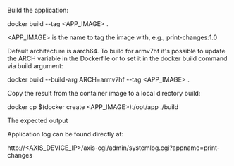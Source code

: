 Build the application: 

docker build --tag <APP_IMAGE> .

<APP_IMAGE> is the name to tag the image with, e.g., print-changes:1.0

Default architecture is aarch64. To build for armv7hf it's possible to update the ARCH variable in the Dockerfile or to set it in the docker build command via build argument:

docker build --build-arg ARCH=armv7hf --tag <APP_IMAGE> .

Copy the result from the container image to a local directory build:

docker cp $(docker create <APP_IMAGE>):/opt/app ./build

The expected output

Application log can be found directly at:

http://<AXIS_DEVICE_IP>/axis-cgi/admin/systemlog.cgi?appname=print-changes